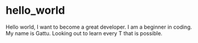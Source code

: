 # hello_world
Hello world, I want to become a great developer.
I am a beginner in coding. My name is Gattu. Looking out to learn every T that is possible.
